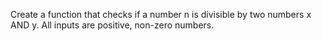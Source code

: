 Create a function that checks if a number n is divisible by two numbers x AND y. All inputs are positive, non-zero numbers.
